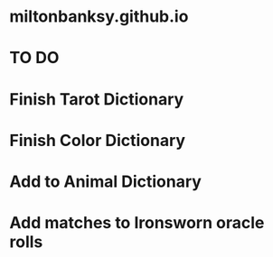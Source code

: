 # miltonbanksy.github.io

# TO DO
# Finish Tarot Dictionary
# Finish Color Dictionary
# Add to Animal Dictionary
# Add matches to Ironsworn oracle rolls